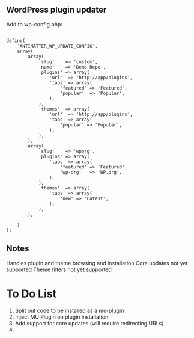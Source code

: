## WordPress plugin updater

Add to wp-config.php:

```

define(
	'ANTIMATTER_WP_UPDATE_CONFIG',
	array(
		array(
			'slug'    => 'custom',
			'name'    => 'Demo Repo',
			'plugins' => array(
				'url'  => 'http://app/plugins',
				'tabs' => array(
					'featured' => 'Featured',
					'popular'  => 'Popular',
				),
			),
			'themes'  => array(
				'url'  => 'http://app/plugins',
				'tabs' => array(
					'popular' => 'Popular',
				),
			),
		),
		array(
			'slug'    => 'wporg',
			'plugins' => array(
				'tabs' => array(
					'featured' => 'Featured',
					'wp-org'   => 'WP.org',
				),
			),
			'themes'  => array(
				'tabs' => array(
					'new' => 'Latest',
				),
			),
		),

	)
);
```

## Notes
Handles plugin and theme browsing and installation
Core updates not yet supported
Theme filters not yet supported 

# To Do List
1. Split out code to be installed as a mu-plugin
2. Inject MU Plugin on plugin installation
3. Add support for core updates (will require redirecting URLs)
4. 
